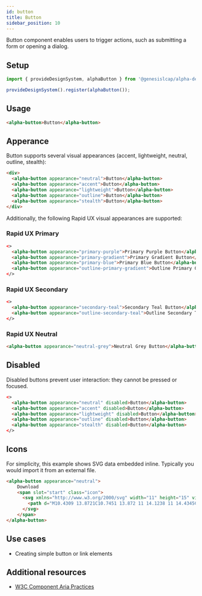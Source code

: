```yaml
---
id: button
title: Button
sidebar_position: 10
---
```


<div class="button-examples">

Button component enables users to trigger actions, such as submitting a form or opening a dialog.

## Setup

```ts
import { provideDesignSystem, alphaButton } from '@genesislcap/alpha-design-system';

provideDesignSystem().register(alphaButton());
```

## Usage

```html live
<alpha-button>Button</alpha-button>
```

## Apperance

Button supports several visual appearances (accent, lightweight, neutral, outline, stealth):

```html live
<div>
  <alpha-button appearance="neutral">Button</alpha-button>
  <alpha-button appearance="accent">Button</alpha-button>
  <alpha-button appearance="lightweight">Button</alpha-button>
  <alpha-button appearance="outline">Button</alpha-button>
  <alpha-button appearance="stealth">Button</alpha-button>
</div>
```

Additionally, the following Rapid UX visual appearances are supported:

### Rapid UX Primary

```html live
<>
  <alpha-button appearance="primary-purple">Primary Purple Button</alpha-button>
  <alpha-button appearance="primary-gradient">Primary Gradient Button</alpha-button>
  <alpha-button appearance="primary-blue">Primary Blue Button</alpha-button>
  <alpha-button appearance="outline-primary-gradient">Outline Primary Gradient Button</alpha-button>
</>
```

### Rapid UX Secondary

```html live
<>
  <alpha-button appearance="secondary-teal">Secondary Teal Button</alpha-button>
  <alpha-button appearance="outline-secondary-teal">Outline Secondary Teal Button</alpha-button>
</>
```

### Rapid UX Neutral

```html live
<alpha-button appearance="neutral-grey">Neutral Grey Button</alpha-button>
```

## Disabled

Disabled buttons prevent user interaction: they cannot be pressed or focused.

```html live
<>
  <alpha-button appearance="neutral" disabled>Button</alpha-button>
  <alpha-button appearance="accent" disabled>Button</alpha-button>
  <alpha-button appearance="lightweight" disabled>Button</alpha-button>
  <alpha-button appearance="outline" disabled>Button</alpha-button>
  <alpha-button appearance="stealth" disabled>Button</alpha-button>
</>
```

## Icons

For simplicity, this example shows SVG data embedded inline. Typically you would import it from an external file.

```html live
<alpha-button appearance="neutral">
    Download
    <span slot="start" class="icon">
      <svg xmlns="http://www.w3.org/2000/svg" width="11" height="15" viewBox="0 0 11 15">
        <path d="M10.4309 13.8721C10.7451 13.872 11 14.1238 11 14.4345C11 14.7452 10.7454 14.9971 10.4312 14.9972L0.56913 15C0.254899 15.0001 0 14.7483 0 14.4376C0 14.127 0.25457 13.875 0.568801 13.8749L10.4309 13.8721ZM5.42279 0.0051353L5.5 0C5.78804 0 6.0261 0.211628 6.06377 0.486201L6.06897 0.562533L6.06821 10.8269L8.89165 8.03648C9.09367 7.83679 9.40976 7.81866 9.63248 7.98209L9.69629 8.03656C9.89827 8.23629 9.9166 8.54881 9.7513 8.76901L9.69621 8.8321L5.90489 12.5798C5.70299 12.7794 5.38711 12.7976 5.16438 12.6344L5.10057 12.58L1.30485 8.83233C1.08251 8.6128 1.08226 8.25662 1.3043 8.03679C1.50616 7.83694 1.82224 7.81857 2.04509 7.98182L2.10894 8.03625L4.93028 10.8216L4.93103 0.562533C4.93103 0.277745 5.14508 0.0423843 5.42279 0.0051353L5.5 0L5.42279 0.0051353Z"/>
      </svg>
    </span>
</alpha-button>
```

## Use cases

* Creating simple button or link elements

## Additional resources

- [W3C Component Aria Practices](https://w3c.github.io/aria-practices/#button)

</div>
